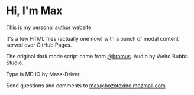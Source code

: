 # Hi, I'm Max 
This is my personal author website.

It's a few HTML files (actually one now) with a bunch of modal content served over GitHub Pages.

The original dark mode script came from [@bramus](https://github.com/bramus). Audio by Weird Bubba Studio.

Type is MD IO by Mass-Driver.

Send questions and comments to max@bozotexino.mozmail.com
